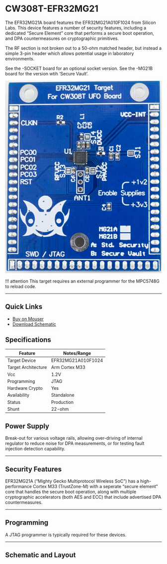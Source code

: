 # CW308T-EFR32MG21

The EFR32MG21A board features the EFR32MG21A010F1024 from Silicon Labs. This device features a number of security features, including a dedicated “Secure Element” core that performs a secure boot operation, and DPA countermeasures on cryptographic primitives.

The RF section is not broken out to a 50-ohm matched header, but instead a simple 3-pin header which allows potential usage in laboratory environments.

See the -SOCKET board for an optional socket version.
See the -MG21B board for the version wtih ‘Secure Vault’.

![](Images/NAE-CW308_EFR32MG21_web.jpg)

!!! attention
    This target requires an external programmer for the MPC5748G to reload code.

---

## Quick Links

* [Buy on Mouser](https://www.mouser.com/Search/Refine?Keyword=NAE-CW308T-EFR32MG21A)
* [Download Schematic](https://github.com/newaetech/chipwhisperer-target-cw308t/raw/master/CW308T_EFR32MG21/NAE-CW308T-EFR32MG21-02_Schematic.PDF)

## Specifications

| Feature | Notes/Range |
|---------|----------|
| Target Device | EFR32MG21A010F1024 |
| Target Architecture | Arm Cortex M33 |
| Vcc | 1.2V |
| Programming | JTAG |
| Hardware Crypto | Yes |
| Availability | Standalone |
| Status | Production |
| Shunt | 22-ohm |

## Power Supply

Break-out for various voltage rails, allowing over-driving of internal regulator to reduce noise for DPA measurements, or for testing fault injection detection capability.

---

## Security Features

EFR32MG21A (“Mighty Gecko Multiprotocol Wireless SoC”) has a high-performance Cortex M33 (TrustZone-M) with  a seperate “secure element” core that handles the secure boot operation, along with multiple cryptographic accelerators (both AES and ECC) that include advertised DPA countermeasures.

---

## Programming

A JTAG programmer is typically required for these devices.

---

## Schematic and Layout
